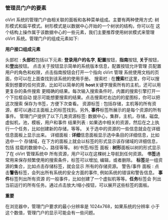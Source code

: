 ### 管理员门户的要素

oVirt 系统的管理门户由相关联的面板和各种菜单组成。主要有两种使用方式:
树形模式和扁平模式。树形模式是以数据中心开始的一个树状的结构，你可以在
这个结构上操作属于该数据中心的一些元素，我们主要推荐使用树状模式来管理
oVirt 系统。管理门户的组成元素如下:

**用户接口组成元素**

头部栏
:   **头部栏**包括以下元素: **登录用户的名字**,
    **配置**按钮，**指南**按钮, **关于**按钮，和**登出**按钮。
    点击关于按钮显示简单的系统版本信息，配置按钮允许管理
    员配置用户的角色和权限，点击指南按钮会打开一个指向 oVirt 管理
    系统使用文档的页面，你可以在上面查找到该系统的使用手册。
搜索栏
:   在**搜索**栏这里，你可以搜索到想要的任何资源，比如可以简单的用
    **host**关键字搜索所有的主机，还可以用更复杂的条件搜索
    更精确的结果。每次输入搜索条件时，内置的搜索引擎打开一个下拉框自动
    提示可能想要搜索的结果。点击搜索栏右边的的星图标，你可以把这次搜索
    保存为书签，方便下次查看。
资源标签
:   包括存储，主机等的所有资源，都可以通过主面板上的标签找到。另外,
    **事件**标签所展示的是每个资源的所有事件。
    管理门户提供了以下几类资源标签: 数据中心，集群，主机，存储，磁盘,
    虚拟机，池，模板，用户和事件
结果列表
:   如果选中相关的资源，然后在之上执行一个任务，比如创建新的存储，等等。
    关于选中的资源的一些信息就会在详细信息面板上显示出来。
详细面板
:   **详细**信息面板显示选中条目的详细信息，比如选中一个
    存储域，在下方的面板上就会以标签的形式显示该存储域的详细信息，包括
    挂载的数据中心，路径等等。
树/书签/标签 面板
:   **树形**面板以树的形式显示了在 oVirt 管理系统中
    所有资源，用户可以在这棵树上导航到任何资源。
    **书签**通常用来保存频繁使用的搜索条件，标签可以增加,
    编辑，或者删除。
    **标签**是一组资源的集合，比如点击存储标签，就会显示
    所有的存储资源。
警告/事件 面板
:   点击**警告**标签，会列出所有系统的安全方面的事件,
    例如系统的错误和警告信息。 **事件**标签列出所有资源
    的一般事件，比如创建了一个虚拟机等等。**任务**标签会
    列出当前运行的所有任务。通过点击放大/缩小按钮，可以展开这些标签的面板。

**重要**

在浏览器中，管理门户要求的最小分辨率是 1024x768，如果系统的分辨率
小于这个数值，管理门户的显示可能会有一些问题。
